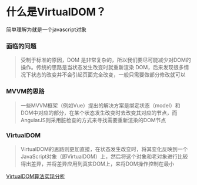 # 什么是VirtualDOM？

简单理解为就是一个javascript对象

### 面临的问题

> 受制于标准的原因，DOM 是非常复杂的，所以我们要尽可能减少对DOM的操作。传统的思路是当状态发生改变时就重新渲染 DOM，后来发现很多情况下状态的改变并不会引起页面完全改变，一般只需要做部分修改就可以

### MVVM的思路

> 一些MVVM框架（例如Vue）提出的解决方案是绑定状态（model）和DOM中对应的部分，在某个状态发生改变时去改变其对应的节点，而AngularJS则采用脏检查的方式来寻找需要重新渲染的DOM节点

### VirtualDOM

> VirtualDOM的思路则更加直接，在状态发生改变时，将其变化反映到一个JavaScript对象（即VirtualDOM）上，然后将这个对象和老对象进行比较得出差异，并将差异应用到真实DOM上，来将DOM操作控制在最小

[VirtualDOM算法实现分析](https://github.com/CodeFalling/wiki/issues/4)
